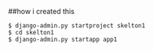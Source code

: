 ##how i created this

```
$ django-admin.py startproject skelton1
$ cd skelton1
$ django-admin.py startapp app1
```


